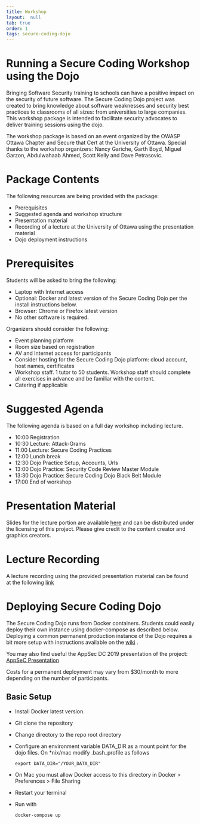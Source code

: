 ```yaml
---
title: Workshop
layout:  null
tab: true
order: 1
tags: secure-coding-dojo
---
```


# Running a Secure Coding Workshop using the Dojo

Bringing Software Security training to schools can have a positive impact on the security of future software. 
The Secure Coding Dojo project was created to bring knowledge about software weaknesses and security best practices to classrooms of all sizes: from universities to large companies. This workshop package is intended to facilitate security advocates to deliver training sessions using the dojo.

The workshop package is based on an event organized by the OWASP Ottawa Chapter and Secure that Cert at the University of Ottawa. Special thanks to the workshop organizers: Nancy Gariche, Garth Boyd, Miguel Garzon, Abdulwahaab Ahmed, Scott Kelly and Dave Petrasovic.


# Package Contents

The following resources are being provided with the package:
- Prerequisites
- Suggested agenda and workshop structure
- Presentation material
- Recording of a lecture at the University of Ottawa using the presentation material
- Dojo deployment instructions

# Prerequisites

Students will be asked to bring the following:
- Laptop with Internet access 
- Optional: Docker and latest version of the Secure Coding Dojo per the install instructions below.
- Browser: Chrome or Firefox latest version
- No other software is required.

Organizers should consider the following:
- Event planning platform
- Room size based on registration
- AV and Internet access for participants
- Consider hosting for the Secure Coding Dojo platform: cloud account, host names, certificates
- Workshop staff. 1 tutor to 50 students. Workshop staff should complete all exercises in advance and be familiar with the content.
- Catering if applicable


# Suggested Agenda

The following agenda is based on a full day workshop including lecture.

- 10:00 Registration
- 10:30 Lecture: Attack-Grams
- 11:00 Lecture: Secure Coding Practices
- 12:00 Lunch break
- 12:30 Dojo Practice Setup, Accounts, Urls
- 13:00 Dojo Practice: Security Code Review Master Module
- 13:30 Dojo Practice: Secure Coding Dojo Black Belt Module
- 17:00 End of workshop

# Presentation Material

Slides for the lecture portion are available [here](https://github.com/trendmicro/SecureCodingDojo/tree/master/workshop)
 and can be distributed under the licensing of this project.
Please give credit to the content creator and graphics creators.

# Lecture Recording

A lecture recording using the provided presentation material can be found at the following [link](https://www.youtube.com/watch?v=1ghIH_Myu4U&feature=youtu.be&t=929)

# Deploying Secure Coding Dojo

The Secure Coding Dojo runs from Docker containers. Students could easily deploy their own instance using docker-compose as described below. 
Deploying a common permanent production instance of the Dojo requires a bit more setup with instructions available on the [wiki](https://github.com/trendmicro/SecureCodingDojo/wiki/Deploying-with-Docker) .

You may also find useful the AppSec DC 2019 presentation of the project: [AppSeC Presentation](https://github.com/trendmicro/SecureCodingDojo/tree/master/AppSecDC%20Secure%20Coding%20Dojo%20Presentation)

Costs for a permanent deployment may vary from $30/month to more depending on the number of participants.

## Basic Setup

- Install Docker latest version.
- Git clone the repository
- Change directory to the repo root directory
- Configure an environment variable DATA_DIR as a mount point for the dojo files. On *nix/mac modify .bash_profile as follows

    `export DATA_DIR="/YOUR_DATA_DIR"`

- On Mac you must allow Docker access to this directory in Docker > Preferences > File Sharing
- Restart your terminal
- Run with

    `docker-compose up`
